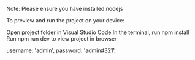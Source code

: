 Note: Please ensure you have installed nodejs

To preview and run the project on your device:

Open project folder in Visual Studio Code
In the terminal, run npm install
Run npm run dev to view project in browser

username: 'admin', password: 'admin#321',